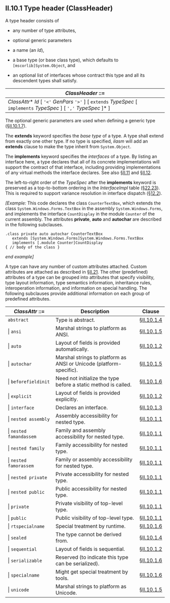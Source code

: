 ## II.10.1 Type header (ClassHeader)

A type header consists of

 * any number of type attributes,

 * optional generic parameters

 * a name (an _Id_),

 * a base type (or base class type), which defaults to `[mscorlib]System.Object`, and

 * an optional list of interfaces whose contract this type and all its descendent types shall satisfy.

 | _ClassHeader_ ::=
 | ----
 | _ClassAttr_* _Id_ [ `'<'` _GenPars_ `'>'` ] [ `extends` _TypeSpec_ [ `implements` _TypeSpec_ ] [ `','` _TypeSpec_ ]* ]

The optional generic parameters are used when defining a generic type (§[II.10.1.7](ii.10.1.7-generic-parameters-genpars.md)).

The **extends** keyword specifies the *base type* of a type. A type shall extend from exactly one other type. If no type is specified, *ilasm* will add an **extends** clause to make the type inherit from `System.Object`.

The **implements** keyword specifies the *interfaces* of a type. By listing an interface here, a type declares that all of its concrete implementations will support the contract of that interface, including providing implementations of any virtual methods the interface declares. See also §[II.11](ii.11-semantics-of-classes.md) and §[II.12](ii.12-semantics-of-interfaces.md).

The left-to-right order of the _TypeSpec_ after the **implements** keyword is preserved as a top-to-bottom ordering in the _InterfaceImpl_ table (§[22.23](ii.22.23-interfaceimpl-0x09.md)). This is required to support variance resolution in interface dispatch (§[12.2](ii.12.2-implementing-virtual-methods-on-interfaces.md)).

_[Example:_ This code declares the class `CounterTextBox`, which extends the class `System.Windows.Forms.TextBox` in the assembly `System.Windows.Forms`, and implements the interface `CountDisplay` in the module `Counter` of the current assembly. The attributes **private**, **auto** and **autochar** are described in the following subclauses.

 ```ilasm
 .class private auto autochar CounterTextBox
    extends [System.Windows.Forms]System.Windows.Forms.TextBox
    implements [.module Counter]CountDisplay
 { // body of the class }
 ```

_end example]_

A type can have any number of custom attributes attached. Custom attributes are attached as described in §[II.21](ii.21-custom-attributes.md). The other (predefined) attributes of a type can be grouped into attributes that specify visibility, type layout information, type semantics information, inheritance rules, interoperation information, and information on special handling. The following subclauses provide additional information on each group of predefined attributes.

 | _ClassAttr_ ::= | Description | Clause
 | ---- | ---- | ----
 | `abstract` | Type is abstract. | §[II.10.1.4](ii.10.1.4-inheritance-attributes.md)
 | \| `ansi` | Marshal strings to platform as ANSI. | §[II.10.1.5](ii.10.1.5-interoperation-attributes.md)
 | \| `auto` | Layout of fields is provided automatically. | §[II.10.1.2](ii.10.1.2-type-layout-attributes.md)
 | \| `autochar` | Marshal strings to platform as ANSI or Unicode (platform-specific). | §[II.10.1.5](ii.10.1.5-interoperation-attributes.md)
 | \| `beforefieldinit` | Need not initialize the type before a static method is called. | §[II.10.1.6](ii.10.1.6-special-handling-attributes.md)
 | \| `explicit` | Layout of fields is provided explicitly. | §[II.10.1.2](ii.10.1.2-type-layout-attributes.md)
 | \| `interface` | Declares an interface. | §[II.10.1.3](ii.10.1.3-type-semantics-attributes.md)
 | \| `nested assembly` | Assembly accessibility for nested type. | §[II.10.1.1](ii.10.1.1-visibility-and-accessibility-attributes.md)
 | \| `nested famandassem` | Family and assembly accessibility for nested type. | §[II.10.1.1](ii.10.1.1-visibility-and-accessibility-attributes.md)
 | \| `nested family` | Family accessibility for nested type. | §[II.10.1.1](ii.10.1.1-visibility-and-accessibility-attributes.md)
 | \| `nested famorassem` | Family or assembly accessibility for nested type. | §[II.10.1.1](ii.10.1.1-visibility-and-accessibility-attributes.md)
 | \| `nested private` | Private accessibility for nested type. | §[II.10.1.1](ii.10.1.1-visibility-and-accessibility-attributes.md)
 | \| `nested public` | Public accessibility for nested type. | §[II.10.1.1](ii.10.1.1-visibility-and-accessibility-attributes.md)
 | \| `private` | Private visibility of top-level type. | §[II.10.1.1](ii.10.1.1-visibility-and-accessibility-attributes.md)
 | \| `public` | Public visibility of top-level type. | §[II.10.1.1](ii.10.1.1-visibility-and-accessibility-attributes.md)
 | \| `rtspecialname` | Special treatment by runtime. | §[II.10.1.6](ii.10.1.6-special-handling-attributes.md)
 | \| `sealed` | The type cannot be derived from. | §[II.10.1.4](ii.10.1.4-inheritance-attributes.md)
 | \| `sequential` | Layout of fields is sequential. | §[II.10.1.2](ii.10.1.2-type-layout-attributes.md)
 | \| `serializable` | Reserved (to indicate this type can be serialized). | §[II.10.1.6](ii.10.1.6-special-handling-attributes.md)
 | \| `specialname` | Might get special treatment by tools. | §[II.10.1.6](ii.10.1.6-special-handling-attributes.md)
 | \| `unicode` | Marshal strings to platform as Unicode. | §[II.10.1.5](ii.10.1.5-interoperation-attributes.md)
